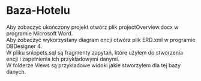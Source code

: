 # Baza-Hotelu
Aby zobaczyć ukończony projekt otwórz plik projectOverview.docx w programie Microsoft Word. \
Aby zobaczyć wykorzystany diagram encji otwórz plik ERD.xml w programie DBDesigner 4. \
W pliku snippets.sql są fragmenty zapytań, które użyłem do stworzenia encji i zapełnienia ich przykładowymi danymi. \
W folderze Views są przykładowe widoki jakie stworzyłem dla tej bazy danych.
